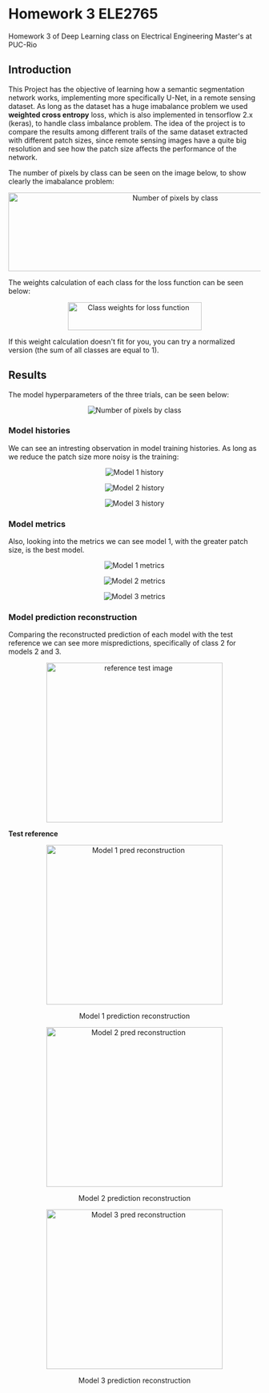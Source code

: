 # Homework 3 ELE2765
Homework 3 of Deep Learning class on Electrical Engineering Master's at PUC-Rio

## Introduction

This Project has the objective of learning how a semantic segmentation network works, implementing more specifically U-Net, in a remote sensing dataset. As long as the dataset has a huge imabalance problem we used **weighted cross entropy** loss, which is also implemented in tensorflow 2.x (keras), to handle class imbalance problem. The idea of the project is to compare the results among different trails of the same dataset extracted with different patch sizes, since remote sensing images have a quite big resolution and see how the patch size affects the performance of the network.

The number of pixels by class can be seen on the image below, to show clearly the imabalance problem:

<p align="center">
  <img width="651" height="157" src="classes.png" alt="Number of pixels by class"/>
</p>

The weights calculation of each class for the loss function can be seen below:

<p align="center">
  <img width="267" height="56" src="class_weights.png" alt="Class weights for loss function"/>
</p>

If this weight calculation doesn't fit for you, you can try a normalized version (the sum of all classes are equal to 1).


## Results

The model hyperparameters of the three trials, can be seen below:
<p align="center">
  <img src="models_parameters.png" alt="Number of pixels by class"/>
</p>

### Model histories
We can see an intresting observation in model training histories. As long as we reduce the patch size more noisy is the training:

<p align="center">
  <img src="LateX_images/history_model1.png" alt="Model 1 history"/>
</p>

<p align="center">
  <img src="LateX_images/history_model2.png" alt="Model 2 history"/>
</p>

<p align="center">
  <img src="LateX_images/history_model3.png" alt="Model 3 history"/>
</p>

### Model metrics
Also, looking into the metrics we can see model 1, with the greater patch size, is the best model.

<p align="center">
  <img src="LateX_images/metrics_model1.png" alt="Model 1 metrics"/>
</p>

<p align="center">
  <img src="LateX_images/metrics_model2.png" alt="Model 2 metrics"/>
</p>

<p align="center">
  <img src="LateX_images/metrics_model3.png" alt="Model 3 metrics"/>
</p>

### Model prediction reconstruction
Comparing the reconstructed prediction of each model with the test reference we can see more mispredictions, specifically of class 2 for models 2 and 3.

<p align="center">
  <img width="352" height="319" src="LateX_images/Reference_Test.jpeg" alt="reference test image"/>
</p>

<b align = "center">
Test reference
</b>

<p align="center">
  <img width="352" height="319" src="LateX_images/img_reconstructed_rgb_model1.jpeg" alt="Model 1 pred reconstruction"/>
</p>

<p align = "center">
Model 1 prediction reconstruction
</p>

<p align="center">
  <img width="352" height="319" src="LateX_images/img_reconstructed_rgb_model2.jpeg" alt="Model 2 pred reconstruction"/>
</p>

<p align = "center">
Model 2 prediction reconstruction
</p>

<p align="center">
  <img width="352" height="319" src="LateX_images/img_reconstructed_rgb_model3.jpeg" alt="Model 3 pred reconstruction"/>
</p>

<p align = "center">
Model 3 prediction reconstruction
</p>
